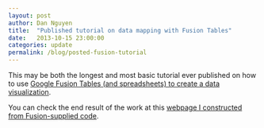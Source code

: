 ```yaml
---
layout: post
author: Dan Nguyen
title:  "Published tutorial on data mapping with Fusion Tables"
date:   2013-10-15 23:00:00
categories: update
permalink: /blog/posted-fusion-tutorial
---
```


This may be both the longest and most basic tutorial ever published on how to use [Google Fusion Tables (and spreadsheets) to create a data visualization](/projects/one-offs/mapping-with-fusion-tables/). 

You can check the end result of the work at this [webpage I constructed from Fusion-supplied code](/projects/one-offs/fusion-doh-map/).
